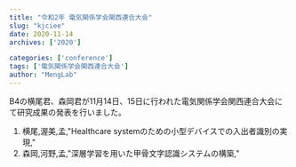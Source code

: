 ```yaml
---
title: "令和2年 電気関係学会関西連合大会"
slug: "kjciee"
date: 2020-11-14
archives: ['2020']

categories: ['conference']
tags: ['電気関係学会関西連合大会']
author: "MengLab"
---
```

B4の横尾君、森岡君が11月14日、15日に行われた電気関係学会関西連合大会にて研究成果の発表を行いました。

1. 横尾,渥美,孟,"Healthcare systemのための小型デバイスでの入出者識別の実現,"
1. 森岡,河野,孟,"深層学習を用いた甲骨文字認識システムの構築,"
